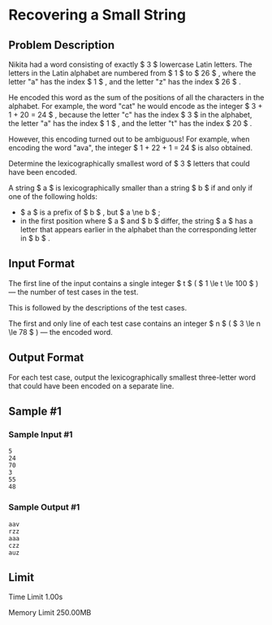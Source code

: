 # Recovering a Small String

## Problem Description

Nikita had a word consisting of exactly $ 3 $ lowercase Latin letters. The letters in the Latin alphabet are numbered from $ 1 $ to $ 26 $ , where the letter "a" has the index $ 1 $ , and the letter "z" has the index $ 26 $ .

He encoded this word as the sum of the positions of all the characters in the alphabet. For example, the word "cat" he would encode as the integer $ 3 + 1 + 20 = 24 $ , because the letter "c" has the index $ 3 $ in the alphabet, the letter "a" has the index $ 1 $ , and the letter "t" has the index $ 20 $ .

However, this encoding turned out to be ambiguous! For example, when encoding the word "ava", the integer $ 1 + 22 + 1 = 24 $ is also obtained.

Determine the lexicographically smallest word of $ 3 $ letters that could have been encoded.

A string $ a $ is lexicographically smaller than a string $ b $ if and only if one of the following holds:

- $ a $ is a prefix of $ b $ , but $ a \ne b $ ;
- in the first position where $ a $ and $ b $ differ, the string $ a $ has a letter that appears earlier in the alphabet than the corresponding letter in $ b $ .

## Input Format

The first line of the input contains a single integer $ t $ ( $ 1 \le t \le 100 $ ) — the number of test cases in the test.

This is followed by the descriptions of the test cases.

The first and only line of each test case contains an integer $ n $ ( $ 3 \le n \le 78 $ ) — the encoded word.

## Output Format

For each test case, output the lexicographically smallest three-letter word that could have been encoded on a separate line.

## Sample #1

### Sample Input #1

```
5
24
70
3
55
48
```

### Sample Output #1

```
aav
rzz
aaa
czz
auz
```

## Limit



Time Limit
1.00s

Memory Limit
250.00MB
